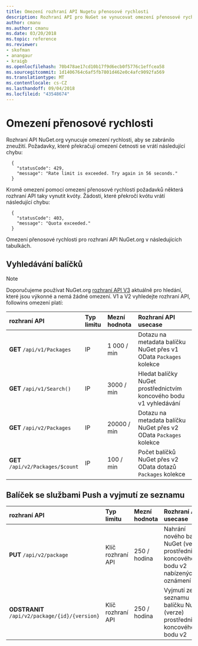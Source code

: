 ```yaml
---
title: Omezení rozhraní API Nugetu přenosové rychlosti
description: Rozhraní API pro NuGet se vynucovat omezení přenosové rychlosti, aby se zabránilo zneužití.
author: cmanu
ms.author: cmanu
ms.date: 03/20/2018
ms.topic: reference
ms.reviewer:
- skofman
- anangaur
- kraigb
ms.openlocfilehash: 70b478ae17cd10b17f9d6ecb0f5776c1effcea58
ms.sourcegitcommit: 1d1406764c6af5fb7801d462e0c4afc9092fa569
ms.translationtype: MT
ms.contentlocale: cs-CZ
ms.lasthandoff: 09/04/2018
ms.locfileid: "43548674"
---
```

# <a name="rate-limits"></a>Omezení přenosové rychlosti

Rozhraní API NuGet.org vynucuje omezení rychlosti, aby se zabránilo zneužití. Požadavky, které překračují omezení četnosti se vrátí následující chybu: 

  ~~~
    {
      "statusCode": 429,
      "message": "Rate limit is exceeded. Try again in 56 seconds."
    }
  ~~~

Kromě omezení pomocí omezení přenosové rychlosti požadavků některá rozhraní API taky vynutit kvóty. Žádosti, které překročí kvótu vrátí následující chybu:

  ~~~
    {
      "statusCode": 403,
      "message": "Quota exceeded."
    }
  ~~~

Omezení přenosové rychlosti pro rozhraní API NuGet.org v následujících tabulkách.

## <a name="package-search"></a>Vyhledávání balíčků

> [!Note]
> Doporučujeme používat NuGet.org [rozhraní API V3](https://docs.microsoft.com/nuget/api/search-query-service-resource) aktuálně pro hledání, které jsou výkonné a nemá žádné omezení. V1 a V2 vyhledejte rozhraní API, followins omezení platí:


| rozhraní API | Typ limitu | Mezní hodnota | Rozhraní API usecase |
|:---|:---|:---|:---|
**GET** `/api/v1/Packages` | IP | 1 000 / min | Dotazu na metadata balíčku NuGet přes v1 OData `Packages` kolekce |
**GET** `/api/v1/Search()` | IP | 3000 / min | Hledat balíčky NuGet prostřednictvím koncového bodu v1 vyhledávání | 
**GET** `/api/v2/Packages` | IP | 20000 / min | Dotazu na metadata balíčku NuGet přes v2 OData `Packages` kolekce | 
**GET** `/api/v2/Packages/$count` | IP | 100 / min | Počet balíčků NuGet přes v2 OData dotazů `Packages` kolekce | 

## <a name="package-push-and-unlist"></a>Balíček se službami Push a vyjmutí ze seznamu

| rozhraní API | Typ limitu | Mezní hodnota | Rozhraní API usecase | 
|:---|:---|:---|:--- |
**PUT** `/api/v2/package` | Klíč rozhraní API | 250 / hodina | Nahrání nového balíčku NuGet (verze) prostřednictvím koncového bodu v2 nabízených oznámení 
**ODSTRANIT** `/api/v2/package/{id}/{version}` | Klíč rozhraní API | 250 / hodina | Vyjmutí ze seznamu balíčku NuGet (verze) prostřednictvím koncového bodu v2 
